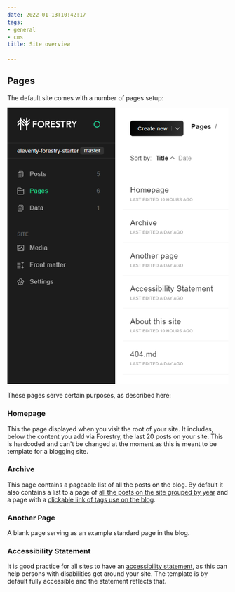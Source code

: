 ```yaml
---
date: 2022-01-13T10:42:17
tags:
- general
- cms
title: Site overview

---
```

## Pages

The default site comes with a number of pages setup:

![](/assets/images/site-overview-1.png)

These pages serve certain purposes, as described here:

### Homepage

This the page displayed when you visit the root of your site. It includes, below the content you add via Forestry, the last 20 posts on your site. This is hardcoded and can't be changed at the moment as this is meant to be template for a blogging site.

### Archive

This page contains a pageable list of all the posts on the blog. By default it also contains a list to a page of [all the posts on the site grouped by year](/archive/all-posts/) and a page with a [clickable link of tags use on the blog](/archive/tags/).

### Another Page

A blank page serving as an example standard page in the blog.

### Accessibility Statement

It is good practice for all sites to have an [accessibility statement](/pages/accessibility/), as this can help persons with disabilities get around your site. The template is by default fully accessible and the statement reflects that.


